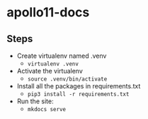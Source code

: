 # apollo11-docs

## Steps 

- Create virtualenv named .venv
    - `virtualenv .venv`
- Activate the virtualenv
    - `source .venv/bin/activate`
- Install all the packages in requirements.txt
    -  `pip3 install -r requirements.txt`
- Run the site:
    - `mkdocs serve`
